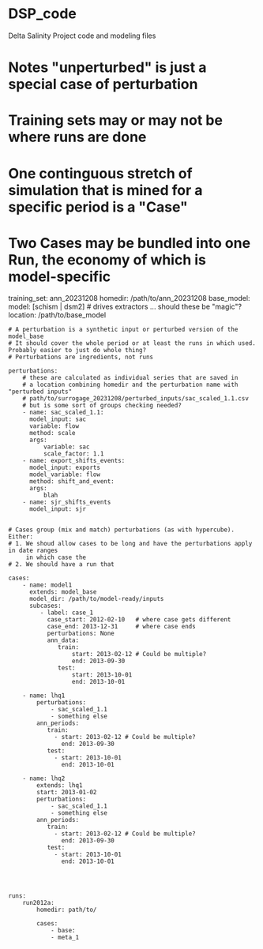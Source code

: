 # DSP_code
Delta Salinity Project code and modeling files


# Notes "unperturbed" is just a special case of perturbation
# Training sets may or may not be where runs are done
# One continguous stretch of simulation that is mined for a specific period is a "Case"
# Two Cases may be bundled into one Run, the economy of which is model-specific 

training_set: ann_20231208
    homedir: /path/to/ann_20231208
    base_model: 
        model: [schism | dsm2]   # drives extractors ... should these be "magic"?
        location: /path/to/base_model
            
    # A perturbation is a synthetic input or perturbed version of the model_base 
    # It should cover the whole period or at least the runs in which used. Probably easier to just do whole thing?
    # Perturbations are ingredients, not runs 
    
    perturbations:
        # these are calculated as individual series that are saved in
        # a location combining homedir and the perturbation name with "perturbed inputs"
        # path/to/surrogage_20231208/perturbed_inputs/sac_scaled_1.1.csv
        # but is some sort of groups checking needed?
        - name: sac_scaled_1.1:
          model_input: sac
          variable: flow
          method: scale
          args:
              variable: sac
              scale_factor: 1.1
        - name: export_shifts_events:
          model_input: exports
          model_variable: flow
          method: shift_and_event:
          args: 
              blah
        - name: sjr_shifts_events
          model_input: sjr
          

    # Cases group (mix and match) perturbations (as with hypercube). Either:
    # 1. We shoud allow cases to be long and have the perturbations apply in date ranges
         in which case the 
    # 2. We should have a run that 
            
    cases:
        - name: model1
          extends: model_base
          model_dir: /path/to/model-ready/inputs
          subcases:
             - label: case_1
               case_start: 2012-02-10   # where case gets different
               case_end: 2013-12-31     # where case ends 
               perturbations: None
               ann_data:
                  train:
                      start: 2013-02-12 # Could be multiple?
                      end: 2013-09-30
                  test: 
                      start: 2013-10-01
                      end: 2013-10-01
          
        - name: lhq1
            perturbations:
                - sac_scaled_1.1
                - something else
            ann_periods:
               train:
                 - start: 2013-02-12 # Could be multiple?
                   end: 2013-09-30
               test: 
                 - start: 2013-10-01
                   end: 2013-10-01
                
        - name: lhq2
            extends: lhq1
            start: 2013-01-02
            perturbations:
                - sac_scaled_1.1
                - something else
            ann_periods:
               train:
                 - start: 2013-02-12 # Could be multiple?
                   end: 2013-09-30
               test: 
                 - start: 2013-10-01
                   end: 2013-10-01
            
        
                   

    runs:
        run2012a:
            homedir: path/to/
            
            cases:
                - base:
                - meta_1       
                
